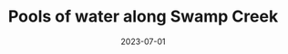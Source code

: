 ---
title: "Pools of water along Swamp Creek"
date: 2023-07-01
near:
  - "Right selfie in Swamp Creek"
  - "Reflection off Swamp Creek (3 of 3)"
picture: "/assets/camera-roll/2023/07/2023-07-01-pools-of-water-along-swamp-creek/20230702_015457382_iOS.jpg"
thumbnail: "/assets/camera-roll/2023/07/2023-07-01-pools-of-water-along-swamp-creek/20230702_015457382_iOS-thumbnail.jpg"
type: picture
tags:
  - water
  - Swamp Creek
  - Wallace Swamp Creek Park
---